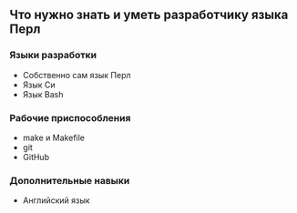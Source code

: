 ## Что нужно знать и уметь разработчику языка Перл

### Языки разработки

* Собственно сам язык Перл
* Язык Си
* Язык Bash

### Рабочие приспособления

* make и Makefile
* git
* GitHub

### Дополнительные навыки

* Английский язык

